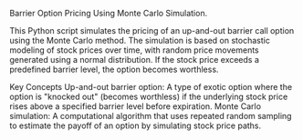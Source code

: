 Barrier Option Pricing Using Monte Carlo Simulation.

This Python script simulates the pricing of an up-and-out barrier call option using the Monte Carlo method. The simulation is based on stochastic modeling of stock prices over time, with random price movements generated using a normal distribution. If the stock price exceeds a predefined barrier level, the option becomes worthless.

Key Concepts
Up-and-out barrier option: A type of exotic option where the option is "knocked out" (becomes worthless) if the underlying stock price rises above a specified barrier level before expiration.
Monte Carlo simulation: A computational algorithm that uses repeated random sampling to estimate the payoff of an option by simulating stock price paths.
